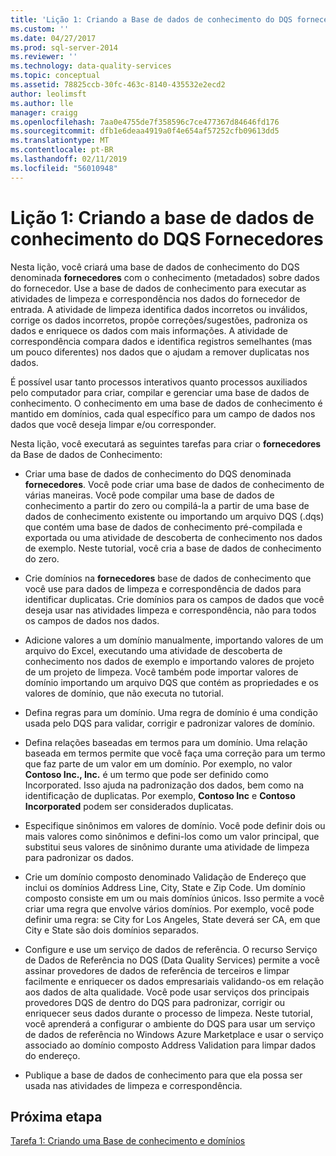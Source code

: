 ```yaml
---
title: 'Lição 1: Criando a Base de dados de conhecimento do DQS fornecedores | Microsoft Docs'
ms.custom: ''
ms.date: 04/27/2017
ms.prod: sql-server-2014
ms.reviewer: ''
ms.technology: data-quality-services
ms.topic: conceptual
ms.assetid: 78825ccb-30fc-463c-8140-435532e2ecd2
author: leolimsft
ms.author: lle
manager: craigg
ms.openlocfilehash: 7aa0e4755de7f358596c7ce477367d84646fd176
ms.sourcegitcommit: dfb1e6deaa4919a0f4e654af57252cfb09613dd5
ms.translationtype: MT
ms.contentlocale: pt-BR
ms.lasthandoff: 02/11/2019
ms.locfileid: "56010948"
---
```

# <a name="lesson-1-creating-the-suppliers-dqs-knowledge-base"></a>Lição 1: Criando a base de dados de conhecimento do DQS Fornecedores
  Nesta lição, você criará uma base de dados de conhecimento do DQS denominada **fornecedores** com o conhecimento (metadados) sobre dados do fornecedor. Use a base de dados de conhecimento para executar as atividades de limpeza e correspondência nos dados do fornecedor de entrada. A atividade de limpeza identifica dados incorretos ou inválidos, corrige os dados incorretos, propõe correções/sugestões, padroniza os dados e enriquece os dados com mais informações. A atividade de correspondência compara dados e identifica registros semelhantes (mas um pouco diferentes) nos dados que o ajudam a remover duplicatas nos dados.  
  
 É possível usar tanto processos interativos quanto processos auxiliados pelo computador para criar, compilar e gerenciar uma base de dados de conhecimento. O conhecimento em uma base de dados de conhecimento é mantido em domínios, cada qual específico para um campo de dados nos dados que você deseja limpar e/ou corresponder.  
  
 Nesta lição, você executará as seguintes tarefas para criar o **fornecedores** da Base de dados de Conhecimento:  
  
-   Criar uma base de dados de conhecimento do DQS denominada **fornecedores**. Você pode criar uma base de dados de conhecimento de várias maneiras. Você pode compilar uma base de dados de conhecimento a partir do zero ou compilá-la a partir de uma base de dados de conhecimento existente ou importando um arquivo DQS (.dqs) que contém uma base de dados de conhecimento pré-compilada e exportada ou uma atividade de descoberta de conhecimento nos dados de exemplo. Neste tutorial, você cria a base de dados de conhecimento do zero.  
  
-   Crie domínios na **fornecedores** base de dados de conhecimento que você use para dados de limpeza e correspondência de dados para identificar duplicatas. Crie domínios para os campos de dados que você deseja usar nas atividades limpeza e correspondência, não para todos os campos de dados nos dados.  
  
-   Adicione valores a um domínio manualmente, importando valores de um arquivo do Excel, executando uma atividade de descoberta de conhecimento nos dados de exemplo e importando valores de projeto de um projeto de limpeza. Você também pode importar valores de domínio importando um arquivo DQS que contém as propriedades e os valores de domínio, que não executa no tutorial.  
  
-   Defina regras para um domínio. Uma regra de domínio é uma condição usada pelo DQS para validar, corrigir e padronizar valores de domínio.  
  
-   Defina relações baseadas em termos para um domínio. Uma relação baseada em termos permite que você faça uma correção para um termo que faz parte de um valor em um domínio. Por exemplo, no valor **Contoso Inc., Inc.** é um termo que pode ser definido como Incorporated. Isso ajuda na padronização dos dados, bem como na identificação de duplicatas. Por exemplo, **Contoso Inc** e **Contoso Incorporated** podem ser considerados duplicatas.  
  
-   Especifique sinônimos em valores de domínio. Você pode definir dois ou mais valores como sinônimos e defini-los como um valor principal, que substitui seus valores de sinônimo durante uma atividade de limpeza para padronizar os dados.  
  
-   Crie um domínio composto denominado Validação de Endereço que inclui os domínios Address Line, City, State e Zip Code. Um domínio composto consiste em um ou mais domínios únicos. Isso permite a você criar uma regra que envolve vários domínios. Por exemplo, você pode definir uma regra: se City for Los Angeles, State deverá ser CA, em que City e State são dois domínios separados.  
  
-   Configure e use um serviço de dados de referência. O recurso Serviço de Dados de Referência no DQS (Data Quality Services) permite a você assinar provedores de dados de referência de terceiros e limpar facilmente e enriquecer os dados empresariais validando-os em relação aos dados de alta qualidade. Você pode usar serviços dos principais provedores DQS de dentro do DQS para padronizar, corrigir ou enriquecer seus dados durante o processo de limpeza. Neste tutorial, você aprenderá a configurar o ambiente do DQS para usar um serviço de dados de referência no Windows Azure Marketplace e usar o serviço associado ao domínio composto Address Validation para limpar dados do endereço.  
  
-   Publique a base de dados de conhecimento para que ela possa ser usada nas atividades de limpeza e correspondência.  
  
## <a name="next-step"></a>Próxima etapa  
 [Tarefa 1: Criando uma Base de conhecimento e domínios](../../2014/tutorials/task-1-creating-a-knowledge-base-and-domains.md)  
  
  
